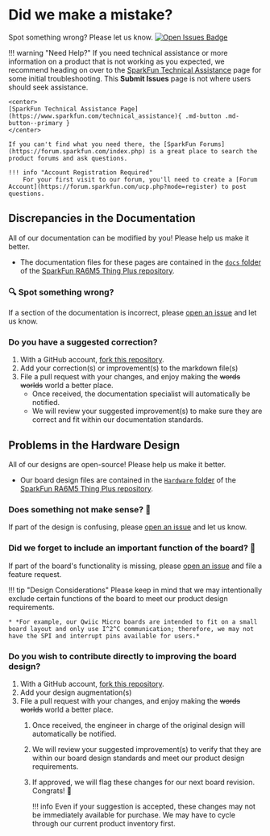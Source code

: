 # Did we make a mistake?

Spot something wrong? Please let us know. [![Open Issues Badge](https://img.shields.io/github/issues/sparkfun/SparkFun_Thing_Plus_RA6M5.svg)](https://github.com/sparkfun/SparkFun_Thing_Plus_RA6M5/issues "Issues")

<!-- Technical Assistance Box -->
!!! warning "Need Help?"
	If you need technical assistance or more information on a product that is not working as you expected, we recommend heading on over to the [SparkFun Technical Assistance](https://www.sparkfun.com/technical_assistanc) page for some initial troubleshooting. This **Submit Issues** page is not where users should seek assistance.

	<center>
	[SparkFun Technical Assistance Page](https://www.sparkfun.com/technical_assistance){ .md-button .md-button--primary }
	</center>

	If you can't find what you need there, the [SparkFun Forums](https://forum.sparkfun.com/index.php) is a great place to search the product forums and ask questions.

	!!! info "Account Registration Required"
		For your first visit to our forum, you'll need to create a [Forum Account](https://forum.sparkfun.com/ucp.php?mode=register) to post questions.


## Discrepancies in the Documentation

All of our documentation can be modified by you! Please help us make it better.

* The documentation files for these pages are contained in the [`docs` folder](https://github.com/sparkfun/SparkFun_Thing_Plus_RA6M5/tree/main/docs) of the [SparkFun RA6M5 Thing Plus repository](https://github.com/sparkfun/SparkFun_Thing_Plus_RA6M5).

### 🔍 Spot something wrong?

If a section of the documentation is incorrect, please [open an issue](https://github.com/sparkfun/SparkFun_Thing_Plus_RA6M5/issues) and let us know.

### Do you have a suggested correction?

1. With a GitHub account, [fork this repository](https://github.com/sparkfun/SparkFun_Thing_Plus_RA6M5/fork).
2. Add your correction(s) or improvement(s) to the markdown file(s)
3. File a pull request with your changes, and enjoy making the ~~words~~ ~~worlds~~ world a better place.
	* Once received, the documentation specialist will automatically be notified.
	* We will review your suggested improvement(s) to make sure they are correct and fit within our documentation standards.

## Problems in the Hardware Design

All of our designs are open-source! Please help us make it better.

* Our board design files are contained in the [`Hardware` folder](https://github.com/sparkfun/SparkFun_Thing_Plus_RA6M5/tree/main/Hardware) of the [SparkFun RA6M5 Thing Plus repository](https://github.com/sparkfun/SparkFun_Thing_Plus_RA6M5).

### Does something not make sense? 🤔

If part of the design is confusing, please [open an issue](https://github.com/sparkfun/SparkFun_Thing_Plus_RA6M5/issues) and let us know.

### Did we forget to include an important function of the board? 🤦

If part of the board's functionality is missing, please [open an issue](https://github.com/sparkfun/SparkFun_Thing_Plus_RA6M5/issues) and file a feature request.

!!! tip "Design Considerations"
	Please keep in mind that we may intentionally exclude certain functions of the board to meet our product design requirements.

	* *For example, our Qwiic Micro boards are intended to fit on a small board layout and only use I^2^C communication; therefore, we may not have the SPI and interrupt pins available for users.*


### Do you wish to contribute directly to improving the board design?

1. With a GitHub account, [fork this repository](https://github.com/sparkfun/SparkFun_Thing_Plus_RA6M5/fork).
2. Add your design augmentation(s)
3. File a pull request with your changes, and enjoy making the ~~words~~ ~~worlds~~ world a better place.
	1. Once received, the engineer in charge of the original design will automatically be notified.
	2. We will review your suggested improvement(s) to verify that they are within our board design standards and meet our product design requirements.
	3. If approved, we will flag these changes for our next board revision. Congrats! 🍻

		!!! info
			Even if your suggestion is accepted, these changes may not be immediately available for purchase. We may have to cycle through our current product inventory first.